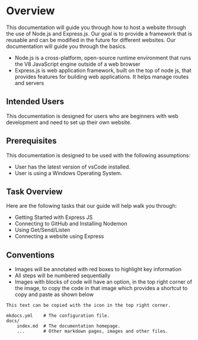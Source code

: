# Overview

This documentation will guide you through how to host a website through the use of Node.js and Express.js. Our goal is to provide a framework that is reusable and can be modified in the future for different websites. Our documentation will guide you through the basics.


- Node.js is a cross-platform, open-source runtime environment that runs the V8 JavaScript engine outside of a web browser
- Express.js is web application framework, built on the top of node js, that provides features for building web applications. It helps manage routes and servers

## Intended Users
This documentation is designed for users who are beginners with web development and need to set up their own website.

## Prerequisites
This documentation is designed to be used with the following assumptions:


- User has the latest version of vsCode installed.
- User is using a Windows Operating System.
  
## Task Overview
Here are the following tasks that our guide will help walk you through:


- Getting Started with Express JS
- Connecting to GitHub and Installing Nodemon
- Using Get/Send/Listen
- Connecting a website using Express

## Conventions

- Images will be annotated with red boxes to highlight key information
- All steps will be numbered sequentially
- Images with blocks of code will have an option, in the top right corner of the image, to copy the code in that image which provides a shortcut to copy and paste as shown below

```
This text can be copied with the icon in the top right corner.
```

    mkdocs.yml    # The configuration file.
    docs/
        index.md  # The documentation homepage.
        ...       # Other markdown pages, images and other files.
